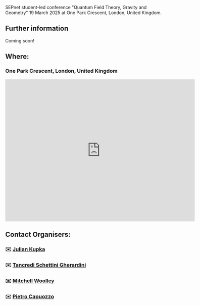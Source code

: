 SEPnet student-led conference "Quantum Field Theory, Gravity and Geometry" 19 March 2025 at One Park Crescent, London, United Kingdom. 

## Further information
Coming soon! 

## Where: 
### One Park Crescent, London, United Kingdom
<iframe src="https://www.google.com/maps/embed?pb=!1m18!1m12!1m3!1d2482.4250694044463!2d-0.14484629999999996!3d51.523762999999995!2m3!1f0!2f0!3f0!3m2!1i1024!2i768!4f13.1!3m3!1m2!1s0x48761ad708a0ae07%3A0xa40419adafab0831!2sOne%20Park%20Crescent!5e0!3m2!1sen!2suk!4v1731949320676!5m2!1sen!2suk" width="600" height="450" style="border:0;" allowfullscreen="" loading="lazy" referrerpolicy="no-referrer-when-downgrade"></iframe>

## Contact Organisers: 
### ✉️ [Julian Kupka](mailto:J.Kupka@herts.ac.uk)  
### ✉️ [Tancredi Schettini Gherardini](mailto:t.schettinigherardini@qmul.ac.uk)
### ✉️ [Mitchell Woolley](mailto:mitchell.woolley@qmul.ac.uk)
### ✉️ [Pietro Capuozzo](mailto:P.Capuozzo@soton.ac.uk)

<!--
**qft-gravity-geometry25/qft-gravity-geometry25** is a ✨ _special_ ✨ repository because its `README.md` (this file) appears on your GitHub profile.

Here are some ideas to get you started:

- 🔭 I’m currently working on ...
- 🌱 I’m currently learning ...
- 👯 I’m looking to collaborate on ...
- 🤔 I’m looking for help with ...
- 💬 Ask me about ...
- 📫 How to reach me: ...
- 😄 Pronouns: ...
- ⚡ Fun fact: ...
-->
